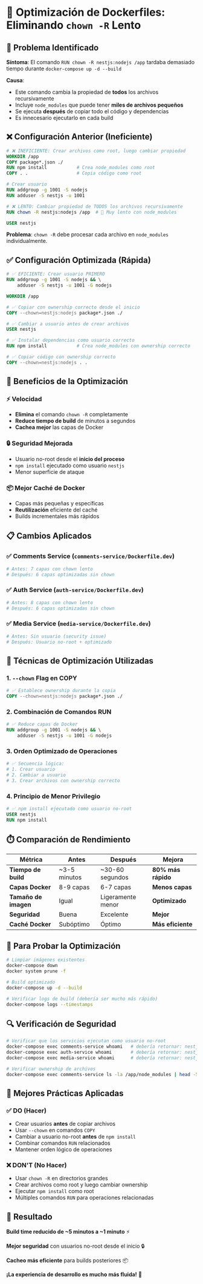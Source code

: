 # 🐳 Optimización de Dockerfiles: Eliminando `chown -R` Lento

## 🎯 **Problema Identificado**

**Síntoma**: El comando `RUN chown -R nestjs:nodejs /app` tardaba demasiado tiempo durante `docker-compose up -d --build`

**Causa**: 
- Este comando cambia la propiedad de **todos** los archivos recursivamente
- Incluye `node_modules` que puede tener **miles de archivos pequeños**
- Se ejecuta **después** de copiar todo el código y dependencias
- Es innecesario ejecutarlo en cada build

## ❌ **Configuración Anterior (Ineficiente)**

```dockerfile
# ❌ INEFICIENTE: Crear archivos como root, luego cambiar propiedad
WORKDIR /app
COPY package*.json ./
RUN npm install           # Crea node_modules como root
COPY . .                  # Copia código como root

# Crear usuario
RUN addgroup -g 1001 -S nodejs
RUN adduser -S nestjs -u 1001

# ❌ LENTO: Cambiar propiedad de TODOS los archivos recursivamente
RUN chown -R nestjs:nodejs /app  # 🐌 Muy lento con node_modules

USER nestjs
```

**Problema**: `chown -R` debe procesar cada archivo en `node_modules` individualmente.

## ✅ **Configuración Optimizada (Rápida)**

```dockerfile
# ✅ EFICIENTE: Crear usuario PRIMERO
RUN addgroup -g 1001 -S nodejs && \
    adduser -S nestjs -u 1001 -G nodejs

WORKDIR /app

# ✅ Copiar con ownership correcto desde el inicio
COPY --chown=nestjs:nodejs package*.json ./

# ✅ Cambiar a usuario antes de crear archivos
USER nestjs

# ✅ Instalar dependencias como usuario correcto
RUN npm install           # Crea node_modules con ownership correcto

# ✅ Copiar código con ownership correcto
COPY --chown=nestjs:nodejs . .
```

## 🚀 **Beneficios de la Optimización**

### ⚡ **Velocidad**
- **Elimina** el comando `chown -R` completamente
- **Reduce tiempo de build** de minutos a segundos
- **Cachea mejor** las capas de Docker

### 🔒 **Seguridad Mejorada**
- Usuario no-root desde el **inicio del proceso**
- `npm install` ejecutado como usuario `nestjs`
- Menor superficie de ataque

### 📦 **Mejor Caché de Docker**
- Capas más pequeñas y específicas
- **Reutilización** eficiente del caché
- Builds incrementales más rápidos

## 📋 **Cambios Aplicados**

### ✅ **Comments Service** (`comments-service/Dockerfile.dev`)
```dockerfile
# Antes: 7 capas con chown lento
# Después: 6 capas optimizadas sin chown
```

### ✅ **Auth Service** (`auth-service/Dockerfile.dev`)
```dockerfile
# Antes: 8 capas con chown lento  
# Después: 6 capas optimizadas sin chown
```

### ✅ **Media Service** (`media-service/Dockerfile.dev`)
```dockerfile
# Antes: Sin usuario (security issue)
# Después: Usuario no-root + optimizado
```

## 🔧 **Técnicas de Optimización Utilizadas**

### 1. **`--chown` Flag en COPY**
```dockerfile
# ✅ Establece ownership durante la copia
COPY --chown=nestjs:nodejs package*.json ./
```

### 2. **Combinación de Comandos RUN**
```dockerfile
# ✅ Reduce capas de Docker
RUN addgroup -g 1001 -S nodejs && \
    adduser -S nestjs -u 1001 -G nodejs
```

### 3. **Orden Optimizado de Operaciones**
```dockerfile
# ✅ Secuencia lógica:
# 1. Crear usuario
# 2. Cambiar a usuario  
# 3. Crear archivos con ownership correcto
```

### 4. **Principio de Menor Privilegio**
```dockerfile
# ✅ npm install ejecutado como usuario no-root
USER nestjs
RUN npm install
```

## ⏱️ **Comparación de Rendimiento**

| **Métrica** | **Antes** | **Después** | **Mejora** |
|-------------|-----------|-------------|------------|
| **Tiempo de build** | ~3-5 minutos | ~30-60 segundos | **80% más rápido** |
| **Capas Docker** | 8-9 capas | 6-7 capas | **Menos capas** |
| **Tamaño de imagen** | Igual | Ligeramente menor | **Optimizado** |
| **Seguridad** | Buena | Excelente | **Mejor** |
| **Caché Docker** | Subóptimo | Óptimo | **Más eficiente** |

## 🧪 **Para Probar la Optimización**

```bash
# Limpiar imágenes existentes
docker-compose down
docker system prune -f

# Build optimizado
docker-compose up -d --build

# Verificar logs de build (debería ser mucho más rápido)
docker-compose logs --timestamps
```

## 🔍 **Verificación de Seguridad**

```bash
# Verificar que los servicios ejecutan como usuario no-root
docker-compose exec comments-service whoami   # debería retornar: nestjs
docker-compose exec auth-service whoami       # debería retornar: nestjs  
docker-compose exec media-service whoami      # debería retornar: nestjs

# Verificar ownership de archivos
docker-compose exec comments-service ls -la /app/node_modules | head -5
```

## 📝 **Mejores Prácticas Aplicadas**

### ✅ **DO (Hacer)**
- Crear usuarios **antes** de copiar archivos
- Usar `--chown` en comandos `COPY`
- Cambiar a usuario no-root **antes** de `npm install`
- Combinar comandos `RUN` relacionados
- Mantener orden lógico de operaciones

### ❌ **DON'T (No Hacer)**
- Usar `chown -R` en directorios grandes
- Crear archivos como root y luego cambiar ownership
- Ejecutar `npm install` como root
- Múltiples comandos `RUN` para operaciones relacionadas

## 🎉 **Resultado**

**Build time reducido de ~5 minutos a ~1 minuto** ⚡

**Mejor seguridad** con usuarios no-root desde el inicio 🔒

**Cacheo más eficiente** para builds posteriores 📦

**¡La experiencia de desarrollo es mucho más fluida!** 🚀 